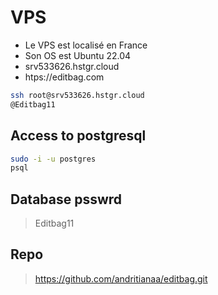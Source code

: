 # VPS

- Le VPS est localisé en France
- Son OS est Ubuntu 22.04
- srv533626.hstgr.cloud
- htps://editbag.com

```bash
ssh root@srv533626.hstgr.cloud
@Editbag11
```

## Access to postgresql

```bash
sudo -i -u postgres
psql
```

## Database psswrd

> Editbag11

## Repo

> <https://github.com/andritianaa/editbag.git>
